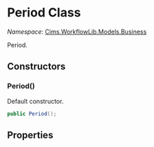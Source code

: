 # Period Class 

*Namespace*: [Cims.WorkflowLib.Models.Business](Cims.WorkflowLib.Models.Business.md)

Period.

## Constructors 

### Period()

Default constructor.

```C#
public Period();
```

## Properties 
